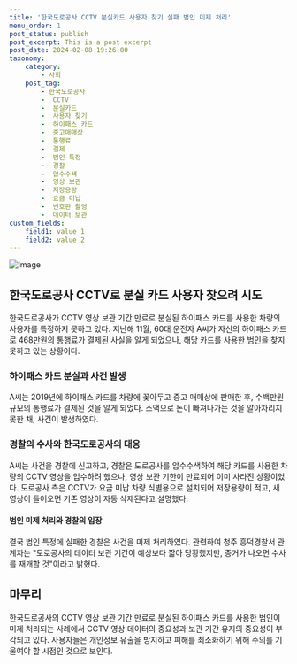 ```yaml
---
title: '한국도로공사 CCTV 분실카드 사용자 찾기 실패 범인 미제 처리'
menu_order: 1
post_status: publish
post_excerpt: This is a post excerpt
post_date: 2024-02-08 19:26:00
taxonomy:
    category:
        - 사회
    post_tag:
        - 한국도로공사
        -  CCTV
        -  분실카드
        -  사용자 찾기
        -  하이패스 카드
        -  중고매매상
        -  통행료
        -  결제
        -  범인 특정
        -  경찰
        -  압수수색
        -  영상 보관
        -  저장용량
        -  요금 미납
        -  번호판 촬영
        -  데이터 보관
custom_fields:
    field1: value 1
    field2: value 2
---
```


![Image](https://imgnews.pstatic.net/image/119/2024/02/08/0002798175_001_20240208110804534.jpg?type=w647)

## 한국도로공사 CCTV로 분실 카드 사용자 찾으려 시도
한국도로공사가 CCTV 영상 보관 기간 만료로 분실된 하이패스 카드를 사용한 차량의 사용자를 특정하지 못하고 있다. 지난해 11월, 60대 운전자 A씨가 자신의 하이패스 카드로 468만원의 통행료가 결제된 사실을 알게 되었으나, 해당 카드를 사용한 범인을 찾지 못하고 있는 상황이다.
### 하이패스 카드 분실과 사건 발생
A씨는 2019년에 하이패스 카드를 차량에 꽂아두고 중고 매매상에 판매한 후, 수백만원 규모의 통행료가 결제된 것을 알게 되었다. 소액으로 돈이 빠져나가는 것을 알아차리지 못한 채, 사건이 발생하였다.
### 경찰의 수사와 한국도로공사의 대응
A씨는 사건을 경찰에 신고하고, 경찰은 도로공사를 압수수색하여 해당 카드를 사용한 차량의 CCTV 영상을 입수하려 했으나, 영상 보관 기한이 만료되어 이미 사라진 상황이었다. 도로공사 측은 CCTV가 요금 미납 차량 식별용으로 설치되어 저장용량이 적고, 새 영상이 들어오면 기존 영상이 자동 삭제된다고 설명했다.
#### 범인 미제 처리와 경찰의 입장
결국 범인 특정에 실패한 경찰은 사건을 미제 처리하였다. 관련하여 청주 흥덕경찰서 관계자는 "도로공사의 데이터 보관 기간이 예상보다 짧아 당황했지만, 증거가 나오면 수사를 재개할 것"이라고 밝혔다.
## 마무리
한국도로공사의 CCTV 영상 보관 기간 만료로 분실된 하이패스 카드를 사용한 범인이 미제 처리되는 사례에서 CCTV 영상 데이터의 중요성과 보관 기간 유지의 중요성이 부각되고 있다. 사용자들은 개인정보 유출을 방지하고 피해를 최소화하기 위해 주의를 기울여야 할 시점인 것으로 보인다.
